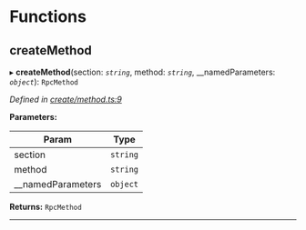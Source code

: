 

# Functions

<a id="createmethod"></a>

##  createMethod

▸ **createMethod**(section: *`string`*, method: *`string`*, __namedParameters: *`object`*): `RpcMethod`

*Defined in [create/method.ts:9](https://github.com/polkadot-js/api/blob/4748e8c/packages/type-jsonrpc/src/create/method.ts#L9)*

**Parameters:**

| Param | Type |
| ------ | ------ |
| section | `string` |
| method | `string` |
| __namedParameters | `object` |

**Returns:** `RpcMethod`

___

